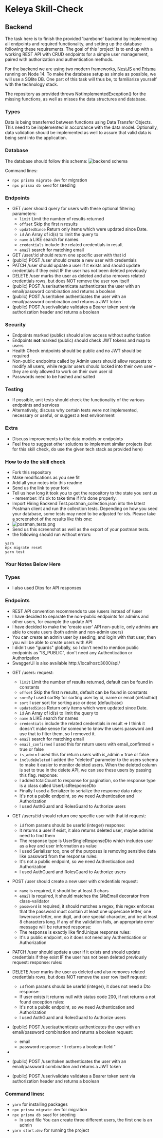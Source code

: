 # Keleya Skill-Check

## Backend

The task here is to finish the provided 'barebone' backend by implementing all endpoints and required functionality, and setting up the database following these requirements. The goal of this 'project' is to end up with a working REST API with CRUD endpoints for a simple user management, paired with authorization and authentication methods.

For the backend we are using two modern frameworks, [NestJS](https://docs.nestjs.com/) and [Prisma](https://www.prisma.io/docs/getting-started) running on Node 14. To make the database setup as simple as possible, we will use a SQlite DB. One part of this task will thus be, to familiarize yourself with the technology stack.

The repository as provided throws NotImplementedException() for the missing functions, as well as misses the data structures and database.

### Types

Data is being transferred between functions using Data Transfer Objects. This need to be implemented in accordance with the data model. Optionally, data validation should be implemented as well to assure that valid data is being sent into the application.

### Database

The database should follow this schema:
![backend schema](backend_schema.png)

Command lines:

- `npx prisma migrate dev` for migration
- `npx prisma db seed` for seeding

### Endpoints

- GET /user should query for users with these optional filtering parameters:
  - `limit` Limit the number of results returned
  - `offset` Skip the first n results
  - `updatedSince` Return only items which were updated since Date.
  - `id` An Array of id(s) to limit the query to
  - `name` a LIKE search for names
  - `credentials` include the related credentials in result
  - `email` search for matching email
- GET /user/:id should return one specific user with that id
- (public) POST /user should create a new user with credentials
- PATCH /user should update a user if it exists and should update credentials if they exist IF the user has not been deleted previously
- DELETE /user marks the user as deleted and also removes related credentials rows, but does NOT remove the user row itself
- (public) POST /user/authenticate authenticates the user with an email/password combination and returns a boolean
- (public) POST /user/token authenticates the user with an email/password combination and returns a JWT token
- (public) POST /user/validate validates a Bearer token sent via authorization header and returns a boolean

### Security

- Endpoints marked (public) should allow access without authorization
- Endpoints **not** marked (public) should check JWT tokens and map to users
- Health Check endpoints should be public and no JWT should be required
- Non-public endpoints called by Admin users should allow requests to modify all users, while regular users should locked into their own user - they are only allowed to work on their own user id
- Passwords need to be hashed and salted

### Testing

- If possible, unit tests should check the functionality of the various endpoints and services
- Alternatively, discuss why certain tests were not implemented, necessary or useful, or suggest a test environment

### Extra

- Discuss improvements to the data models or endpoints
- Feel free to suggest other solutions to implement similar projects (but for this skill check, do use the given tech stack as provided here)

### How to do the skill check

- Fork this repository
- Make modifications as you see fit
- Add all your notes into this readme
- Send us the link to your fork
- Tell us how long it took you to get the repository to the state you sent us - remember: it's ok to take time if it's done properly.
- Import Hiring Backend Test.postman_collection.json into the latest Postman client and run the collection tests. Depending on how you seed your database, some tests may need to be adjusted for ids. Please take a screenshot of the results like this one:
- ![postman_tests.png](postman_tests.png)
- Send us this screenshot as well as the export of your postman tests.
- the following should run without errors:

```
yarn
npx migrate reset
yarn test
```

### Your Notes Below Here
### Types

- I also used Dtos for API responses

### Endpoints

- REST API convention recommends to use /users instead of /user
- I have decided to separate the non-public endpoints for admins and other users, for example the update API
- I have decided to make the 'create user' API non-public, only admins are able to create users (both admin and non-admin users)
- You can create an admin user by seeding, and login with that user, then you will be able to create users with API
- I didn't use "guards" globally, so I don't need to mention public endpoints as "IS_PUBLIC", don't need any Authentication or Authorization
- SwaggerUI is also available http://localhost:3000/api/

* GET /users:
  request:

  - `limit` Limit the number of results returned, default can be found in constants
  - `offset` Skip the first n results, default can be found in constants
  - `sortBy` I used sortBy for sorting user by id, name or email (default:id)
  - `sort` I user sort for sorting asc or desc (default:asc)
  - `updatedSince` Return only items which were updated since Date.
  - `id` An Array of id(s) to limit the query to
  - `name` a LIKE search for names
  - `credentials` include the related credentials in result => I think it doesn't make sense for someone to know the users password and use that to filter them, so I removed it.
  - `email` search for matching email
  - `email_confirmed` I used this for return users with email_confirmed = true or false
  - `is_admin` I used this for return users with is_admin = true or false
  - `includeDeleted` I added the "deleted" parameter to the users schema to make it easier to monitor deleted users. When the deleted column is set to true in the delete API, we can see these users by passing this flag.
    response:
  - I added totalCount to response for pagination, so the response type is a class called UserListResponseDto
  - Finally I used a Serializer to serialize the response data
    rules:
  - It's not a public endpoint, so we need Authentication and Authorization
  - I used AuthGuard and RolesGuard to Authorize users

* GET /users/:id should return one specific user with that id
  request:

  - `id` from params should be userId (integer)
    response:
  - It returns a user if exist, it also returns deleted user, maybe admins need to find them
  - The response type is UserSingleResponseDto which includes user as a key and user information as value
  - I used Serializer too, one of the purposes is removing sensitive data like password from the response
    rules:
  - It's not a public endpoint, so we need Authentication and Authorization
  - I used AuthGuard and RolesGuard to Authorize users

* POST /user should create a new user with credentials
  request:

  - `name` is required, it should be at least 3 chars
  - `email` is required, it should matches the @IsEmail decorator from class-validator
  - `password` is required, it should matches a regex, this regex enforces that the password must contain at least one uppercase letter, one lowercase letter, one digit, and one special character, and be at least 8 characters long. If any of the validation fails, an appropriate error message will be returned
    response:
  - The response is exactly like findUnique response
    rules:
  - It's a public endpoint, so it does not need any Authentication or Authorization

* PATCH /user should update a user if it exists and should update credentials if they exist IF the user has not been deleted previously
  request:
  response:
  rules:

* DELETE /user marks the user as deleted and also removes related credentials rows, but does NOT remove the user row itself
  request:

  - `id` from params should be userId (integer), it does not need a Dto
    response:
  - If user exists it returns null with status code 200, if not returns a not found exception
    rules:
  - It's not a public endpoint, so we need Authentication and Authorization
  - I used AuthGuard and RolesGuard to Authorize users

* (public) POST /user/authenticate authenticates the user with an email/password combination and returns a boolean
  request:
  - email
  - password
    response:
    -It returns a boolean field "
*
* (public) POST /user/token authenticates the user with an email/password combination and returns a JWT token
* (public) POST /user/validate validates a Bearer token sent via authorization header and returns a boolean

### Command lines:

- `yarn` for installing packages
- `npx prisma migrate dev` for migration
- `npx prisma db seed` for seeding
  - In seed file You can create three different users, the first one is an admin
- `yarn start:dev` for running the project
